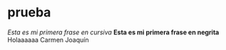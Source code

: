 # prueba
*Esta es mi primera frase en cursiva*
**Esta es mi primera frase en negrita**
Holaaaaaa
Carmen
Joaquín
